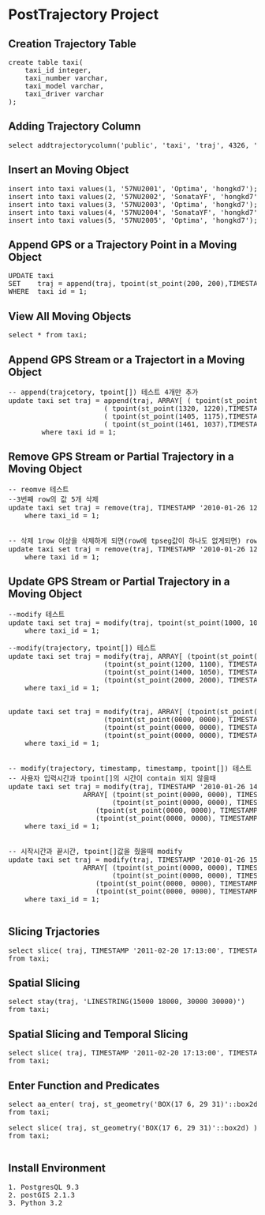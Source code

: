 PostTrajectory Project
==============





## Creation Trajectory Table

<pre>
create table taxi(
	taxi_id integer,
	taxi_number varchar,
	taxi_model varchar,
	taxi_driver varchar
);
</pre>

## Adding Trajectory Column

<pre>
select addtrajectorycolumn('public', 'taxi', 'traj', 4326, 'MOVINGPOINT', 2, 10);
</pre>

## Insert an Moving Object

<pre>
insert into taxi values(1, '57NU2001', 'Optima', 'hongkd7');
insert into taxi values(2, '57NU2002', 'SonataYF', 'hongkd7');
insert into taxi values(3, '57NU2003', 'Optima', 'hongkd7');
insert into taxi values(4, '57NU2004', 'SonataYF', 'hongkd7');
insert into taxi values(5, '57NU2005', 'Optima', 'hongkd7');
</pre>

## Append GPS or a Trajectory Point in a Moving Object
<pre>
UPDATE taxi 
SET    traj = append(traj, tpoint(st_point(200, 200),TIMESTAMP '2010-01-25 12:05:30+09')) 
WHERE  taxi_id = 1;
</pre>


## View All Moving Objects
<pre>
select * from taxi;
</pre>

## Append GPS Stream or a Trajectort in a Moving Object
<pre>
-- append(trajcetory, tpoint[]) 테스트 4개만 추가
update taxi set traj = append(traj, ARRAY[ ( tpoint(st_point(1510, 1210),TIMESTAMP '2010-01-26 15:21:40+09') ), 
					   ( tpoint(st_point(1320, 1220),TIMESTAMP '2010-01-26 15:25:40+09') ), 
					   ( tpoint(st_point(1405, 1175),TIMESTAMP '2010-01-26 15:29:40+09') ), 
					   ( tpoint(st_point(1461, 1037),TIMESTAMP '2010-01-26 15:36:40+09') ) ]::tpoint[] )  
		where taxi_id = 1;
</pre>

## Remove GPS Stream or Partial Trajectory in a Moving Object
<pre>
-- reomve 테스트 
--3번째 row의 값 5개 삭제
update taxi set traj = remove(traj, TIMESTAMP '2010-01-26 12:33:40+09', TIMESTAMP '2010-01-26 12:37:40+09')
	where taxi_id = 1;


-- 삭제 1row 이상을 삭제하게 되면(row에 tpseg값이 하나도 없게되면) row를 삭제해주는 실험
update taxi set traj = remove(traj, TIMESTAMP '2010-01-26 12:18:40+09', TIMESTAMP '2010-01-26 12:45:40+09')
	where taxi_id = 1;
</pre>


## Update GPS Stream or Partial Trajectory in a Moving Object
<pre>
--modify 테스트
update taxi set traj = modify(traj, tpoint(st_point(1000, 1000), TIMESTAMP '2010-01-26 15:40:40+9'))
	where taxi_id = 1;

--modify(trajectory, tpoint[]) 테스트
update taxi set traj = modify(traj, ARRAY[ (tpoint(st_point(1000, 1000), TIMESTAMP '2010-01-26 15:40:40+9') ),
					   (tpoint(st_point(1200, 1100), TIMESTAMP '2010-01-26 15:46:40+9') ),
					   (tpoint(st_point(1400, 1050), TIMESTAMP '2010-01-26 15:49:40+9') ),
					   (tpoint(st_point(2000, 2000), TIMESTAMP '2010-01-26 15:57:40+9') ) ]::tpoint[] )
	where taxi_id = 1;


update taxi set traj = modify(traj, ARRAY[ (tpoint(st_point(0000, 0000), TIMESTAMP '2010-01-26 15:40:40+9') ),
					   (tpoint(st_point(0000, 0000), TIMESTAMP '2010-01-26 15:46:40+9') ),
					   (tpoint(st_point(0000, 0000), TIMESTAMP '2010-01-26 15:49:40+9') ),
					   (tpoint(st_point(0000, 0000), TIMESTAMP '2010-01-26 15:57:40+9') ) ]::tpoint[] )
	where taxi_id = 1;


-- modify(trajectory, timestamp, timestamp, tpoint[]) 테스트
-- 사용자 입력시간과 tpoint[]의 시간이 contain 되지 않을때
update taxi set traj = modify(traj, TIMESTAMP '2010-01-26 14:00:40+9', TIMESTAMP '2010-01-26 14:03:40+9',
			      ARRAY[ (tpoint(st_point(0000, 0000), TIMESTAMP '2010-01-26 15:00:40+9') ),
			             (tpoint(st_point(0000, 0000), TIMESTAMP '2010-01-26 15:01:40+9') ),
				     (tpoint(st_point(0000, 0000), TIMESTAMP '2010-01-26 15:02:40+9') ),
				     (tpoint(st_point(0000, 0000), TIMESTAMP '2010-01-26 15:03:40+9') ) ]::tpoint[] )
	where taxi_id = 1;


-- 시작시간과 끝시간, tpoint[]값을 줬을때 modify
update taxi set traj = modify(traj, TIMESTAMP '2010-01-26 15:00:40+9', TIMESTAMP '2010-01-26 15:03:40+9',
			      ARRAY[ (tpoint(st_point(0000, 0000), TIMESTAMP '2010-01-26 15:00:40+9') ),
			             (tpoint(st_point(0000, 0000), TIMESTAMP '2010-01-26 15:01:40+9') ),
				     (tpoint(st_point(0000, 0000), TIMESTAMP '2010-01-26 15:02:40+9') ),
				     (tpoint(st_point(0000, 0000), TIMESTAMP '2010-01-26 15:03:40+9') ) ]::tpoint[] )
	where taxi_id = 1;

</pre>


## Slicing Trjactories
<pre>
select slice( traj, TIMESTAMP '2011-02-20 17:13:00', TIMESTAMP '2011-02-20 17:26:00')
from taxi;
</pre>

## Spatial Slicing 
<pre>
select stay(traj, 'LINESTRING(15000 18000, 30000 30000)') 
from taxi;
</pre>

## Spatial Slicing and Temporal Slicing
<pre>
select slice( traj, TIMESTAMP '2011-02-20 17:13:00', TIMESTAMP '2011-02-20 17:26:00'), stay(traj, 'LINESTRING(15000 18000, 30000 30000)')
from taxi;
</pre>

## Enter Function and Predicates
<pre>
select aa_enter( traj, st_geometry('BOX(17 6, 29 31)'::box2d) 
from taxi;

select slice( traj, st_geometry('BOX(17 6, 29 31)'::box2d) ),  aa_enter( traj, st_geometry('BOX(17 6, 29 31)'::box2d) )
from taxi;

</pre>

## Install Environment
<pre>
1. PostgresQL 9.3
2. postGIS 2.1.3
3. Python 3.2

</pre>

